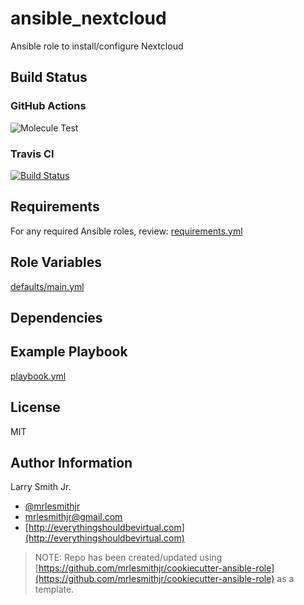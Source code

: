 # ansible_nextcloud

Ansible role to install/configure Nextcloud


## Build Status

### GitHub Actions

![Molecule Test](https://github.com/mrlesmithjr/ansible_nextcloud/workflows/Molecule%20Test/badge.svg)

### Travis CI

[![Build Status](https://travis-ci.org/mrlesmithjr/ansible_nextcloud.svg?branch=master)](https://travis-ci.org/mrlesmithjr/ansible_nextcloud)



## Requirements

For any required Ansible roles, review:
[requirements.yml](requirements.yml)

## Role Variables

[defaults/main.yml](defaults/main.yml)

## Dependencies

## Example Playbook

[playbook.yml](playbook.yml)

## License

MIT

## Author Information

Larry Smith Jr.

- [@mrlesmithjr](https://twitter.com/mrlesmithjr)
- [mrlesmithjr@gmail.com](mailto:mrlesmithjr@gmail.com)
- [http://everythingshouldbevirtual.com](http://everythingshouldbevirtual.com)

> NOTE: Repo has been created/updated using [https://github.com/mrlesmithjr/cookiecutter-ansible-role](https://github.com/mrlesmithjr/cookiecutter-ansible-role) as a template.
